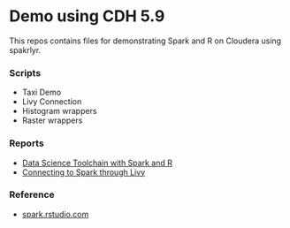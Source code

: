 # Demo using CDH 5.9

This repos contains files for demonstrating Spark and R on Cloudera using spakrlyr.

### Scripts

* Taxi Demo
* Livy Connection
* Histogram wrappers
* Raster wrappers

### Reports

* [Data Science Toolchain with Spark and R](http://colorado.rstudio.com:3939/content/262/taxiDemoCloudera3.nb.html)
* [Connecting to Spark through Livy](http://colorado.rstudio.com:3939/content/259/livy.nb.html)

### Reference

* [spark.rstudio.com](http://spark.rstudio.com/)